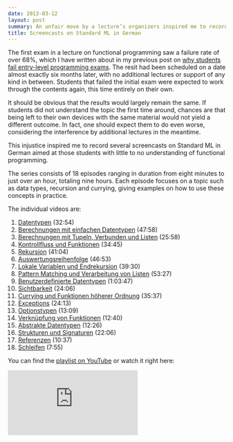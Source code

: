 ```yaml
---
date: 2013-03-12
layout: post
summary: An unfair move by a lecture’s organizers inspired me to record a number of screencasts on functional programming.
title: Screencasts on Standard ML in German
---
```


The first exam in a lecture on functional programming saw a failure rate of over
68%, which I have written about in my previous post on [why students fail
entry-level programming
exams](/blog/why-students-fail-entry-level-programming-exams/). The resit had
been scheduled on a date almost exactly six months later, with no additional
lectures or support of any kind in between. Students that failed the initial
exam were expected to work through the contents again, this time entirely on
their own.

It should be obvious that the results would largely remain the same. If students
did not understand the topic the first time around, chances are that being left
to their own devices with the same material would not yield a different outcome.
In fact, one should expect them to do even worse, considering the interference
by additional lectures in the meantime.

This injustice inspired me to record several screencasts on Standard ML in
German aimed at those students with little to no understanding of functional
programming.

The series consists of 18 episodes ranging in duration from eight minutes to
just over an hour, totaling nine hours. Each episode focuses on a topic such as
data types, recursion and currying, giving examples on how to use these concepts
in practice.

The individual videos are:

01. [Datentypen](http://youtu.be/DExIYnh1b5A) (32:54)
02. [Berechnungen mit einfachen Datentypen](http://youtu.be/kHczyI6-IQ8) (47:58)
03. [Berechnungen mit Tupeln, Verbunden und Listen](http://youtu.be/98xy4wS16HY) (25:58)
04. [Kontrollfluss und Funktionen](http://youtu.be/09icasbUSOs) (34:45)
05. [Rekursion](http://youtu.be/ALxoIaZRdzQ) (41:04)
06. [Auswertungsreihenfolge](http://youtu.be/xxCehEeT63A) (46:53)
07. [Lokale Variablen und Endrekursion](http://youtu.be/jGU-ZgLlSuE) (39:30)
08. [Pattern Matching und Verarbeitung von Listen](http://youtu.be/Gz7OXe5ueSA) (53:27)
09. [Benutzerdefinierte Datentypen](http://youtu.be/I-NZqrvQztM) (1:03:47)
10. [Sichtbarkeit](http://youtu.be/Zm5ZN4OPnLs) (24:06)
11. [Currying und Funktionen höherer Ordnung](http://youtu.be/kMmad05B4DA) (35:37)
12. [Exceptions](http://youtu.be/p1iy4E15jF8) (24:13)
13. [Optionstypen](http://youtu.be/n2FqVhyncLU) (13:09)
14. [Verknüpfung von Funktionen](http://youtu.be/ySeArCl8T78) (12:40)
15. [Abstrakte Datentypen](http://youtu.be/QXhuHZVQr6o) (12:26)
16. [Strukturen und Signaturen](http://youtu.be/_twcTqSEdgA) (22:06)
17. [Referenzen](http://youtu.be/gtnhMpEGo_g) (10:37)
18. [Schleifen](http://youtu.be/9qLwmWO5UGA) (7:55)

You can find the [playlist on
YouTube](http://youtube.com/playlist?list=PLvxbiku9hLuGV23Ks2WIzJbvGieCeppzl 'Screencast-series on Standard ML (German)')
or watch it right here:

<iframe class="iframe-youtube" src="http://youtube.com/embed/videoseries?list=PLvxbiku9hLuGV23Ks2WIzJbvGieCeppzl" frameborder="0" allowfullscreen="true">
</iframe>
